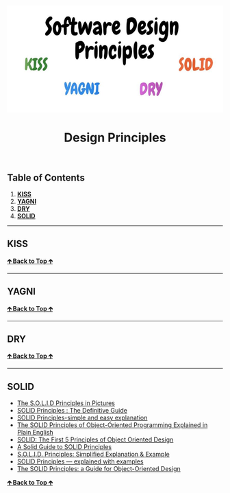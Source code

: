 <h1 align="center">
  <br>
  <img src="../img/design-principles.jpg" alt="Design Principles" height="250">
  <br>
  <br>
  Design Principles
  <br>
  <br>
</h1>

## Table of Contents

1. **[KISS](#KISS)**
2. **[YAGNI](#YAGNI)**
3. **[DRY](#DRY)**
4. **[SOLID](#SOLID)**

---

## KISS

**[🡱 Back to Top 🡱](#table-of-contents)**

---

## YAGNI

**[🡱 Back to Top 🡱](#table-of-contents)**

---

## DRY

**[🡱 Back to Top 🡱](#table-of-contents)**

---

## SOLID

* [The S.O.L.I.D Principles in Pictures](https://medium.com/backticks-tildes/the-s-o-l-i-d-principles-in-pictures-b34ce2f1e898)
* [SOLID Principles : The Definitive Guide](https://medium.com/android-news/solid-principles-the-definitive-guide-75e30a284dea)
* [SOLID Principles-simple and easy explanation](https://betterprogramming.pub/solid-principles-simple-and-easy-explanation-f57d86c47a7f)
* [The SOLID Principles of Object-Oriented Programming Explained in Plain English](https://www.freecodecamp.org/news/solid-principles-explained-in-plain-english/)
* [SOLID: The First 5 Principles of Object Oriented Design](https://www.digitalocean.com/community/conceptual_articles/s-o-l-i-d-the-first-five-principles-of-object-oriented-design)
* [A Solid Guide to SOLID Principles](https://www.baeldung.com/solid-principles)
* [S.O.L.I.D. Principles: Simplified Explanation & Example](https://medium.com/tunaiku-tech/s-o-l-i-d-principles-simplified-explanation-example-f7268ca75758)
* [SOLID Principles — explained with examples](https://medium.com/mindorks/solid-principles-explained-with-examples-79d1ce114ace)
* [The SOLID Principles: a Guide for Object-Oriented Design](https://www.datascienceblog.net/post/programming/object-oriented-design-solid-principles/)

**[🡱 Back to Top 🡱](#table-of-contents)**